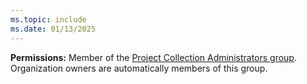 ```yaml
---
ms.topic: include
ms.date: 01/13/2025
---
```


**Permissions:** Member of the [Project Collection Administrators group](../organizations/security/look-up-project-collection-administrators.md). Organization owners are automatically members of this group.
